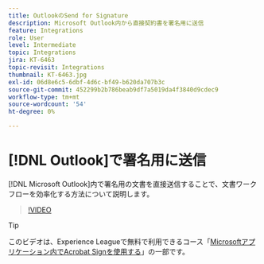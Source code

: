 ```yaml
---
title: OutlookのSend for Signature
description: Microsoft Outlook内から直接契約書を署名用に送信
feature: Integrations
role: User
level: Intermediate
topic: Integrations
jira: KT-6463
topic-revisit: Integrations
thumbnail: KT-6463.jpg
exl-id: 06d8e6c5-6dbf-4d6c-bf49-b620da707b3c
source-git-commit: 452299b2b786beab9df7a5019da4f3840d9cdec9
workflow-type: tm+mt
source-wordcount: '54'
ht-degree: 0%

---
```


# [!DNL Outlook]で署名用に送信

[!DNL Microsoft Outlook]内で署名用の文書を直接送信することで、文書ワークフローを効率化する方法について説明します。

>[!VIDEO](https://video.tv.adobe.com/v/37839?quality=12&learn=on&hidetitle=true)

>[!TIP]
>
>このビデオは、Experience Leagueで無料で利用できるコース「[Microsoftアプリケーション内でAcrobat Signを使用する](https://experienceleague.adobe.com/?recommended=Sign-U-1-2020.2)」の一部です。
